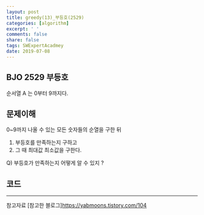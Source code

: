 ```yaml
---
layout: post
title: greedy(13)_부등호(2529)
categories: [algorithm]
excerpt: ' '
comments: false
share: false
tags: SWExpertAcadmey
date: 2019-07-08
---
```


## BJO 2529 부등호

순서열 A 는 0부터 9까지다.

## 문제이해

0~9까지 나올 수 있는 모든 숫자들의 순열을 구한 뒤

1. 부등호를 만족하는지 구하고
2. 그 때 최대값 최소값을 구한다.

Q) 부등호가 만족하는지 어떻게 알 수 있지 ?

## 코드

---

참고자료
[참고한 블로그]<https://yabmoons.tistory.com/104>

